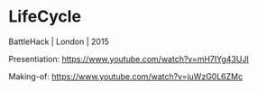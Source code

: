 # LifeCycle
BattleHack   |   London   |   2015

Presentiation: https://www.youtube.com/watch?v=mH7IYg43UJI

Making-of: https://www.youtube.com/watch?v=juWzG0L6ZMc
